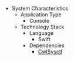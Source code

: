 * System Characteristics
  * Application Type
    * Console
  * Technology Stack
    * Language
      * Swift
    * Dependencies
      * [CwlSysctl](https://www.cocoawithlove.com/blog/2016/03/08/swift-wrapper-for-sysctl.html)
